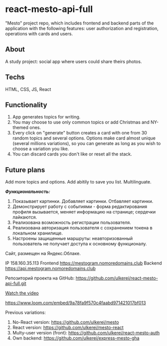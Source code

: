 # react-mesto-api-full
"Mesto" project repo, which includes frontend and backend parts of the application with the following features: user authorization and registration, operations with cards and users. 

## About
A study project: social app where users could share theirs photos. 

## Techs
HTML, CSS, JS, React

## Functionality
1. App generates topics for writing.
2. You may choose to use only common topics or add Christmas and NY-themed ones.
3. Every click on "generate" button creates a card with one from 30 random topics and several options. Options make card almost unique (several millions variations), so you can generate as long as you wish to choose a variation you like. 
4. You can discard cards you don't like or reset all the stack.
  
## Future plans
Add more topics and options. Add abitily to save you list. Multilinguate.

**_Функциональность:_**  
1. Показывает картинки. Добавляет картинки. Отбавляет картинки.
2. Демонстрирует работу с событиями - форма редактирования профиля вызывается, меняет информацию на странице; сердечки лайкаются.
3. Реализована возможность регистрации пользователя.
4. Реализована авторизация пользователя с сохранением токена в локальном хранилище.
5. Настроены защищенные маршруты: неавторизованный пользователь не получает доступа к основному функционалу.
  
Cайт, размещен на Яндекс.Облаке.

IP 158.160.35.113
Frontend https://mestogram.nomoredomains.club
Backend https://api.mestogram.nomoredomains.club

Репозиторий проекта на GitHub: https://github.com/ulkerei/react-mesto-api-full.git

[Watch the video](https://www.loom.com/embed/9a78fa9f570c4faabd971421017bf013)

https://www.loom.com/embed/9a78fa9f570c4faabd971421017bf013

Previous variations:
1. No-React version: https://github.com/ulkerei/mesto
2. React version: https://github.com/ulkerei/mesto-react
3. Multy-user version (front): https://github.com/ulkerei/react-mesto-auth
4. Own backend: https://github.com/ulkerei/express-mesto-gha

